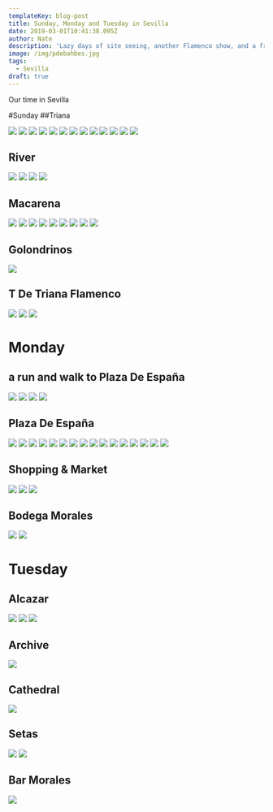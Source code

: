 ```yaml
---
templateKey: blog-post
title: Sunday, Monday and Tuesday in Sevilla
date: 2019-03-01T10:41:38.095Z
author: Nate
description: 'Lazy days of site seeing, another Flamenco show, and a friend reunion. Sevilla will always have my heart'
image: /img/pdebahbes.jpg
tags:
  - Sevilla
draft: true
---
```

Our time in Sevilla

#Sunday 
##Triana

![](/img/sevilla/trainaInsideMarket.jpg)
![](/img/sevilla/trainaInsideMarket2.jpg)
![](/img/sevilla/trainaOutsideMarket.jpg)
![](/img/sevilla/trainaOutsideMarket2.jpg)
![](/img/sevilla/trainaPuenteDeIsabel.jpg)
![](/img/sevilla/trainaSanJacinto1.jpg)
![](/img/sevilla/trainaSanJacinto2.jpg)
![](/img/sevilla/trianaCeramics1.jpg)
![](/img/sevilla/trianaCeramics2.jpg)
![](/img/sevilla/trianaCeramics3.jpg)
![](/img/sevilla/trianaGuadalquivir.jpg)
![](/img/sevilla/trianaSanJacintoCouple.jpg)
![](/img/sevilla/guadalquivirSelfie.jpg)

## River
![](/img/sevilla/riverClaireReading.jpg)
![](/img/sevilla/riverCruzcampo.jpg)
![](/img/sevilla/riverPeopleChillin.jpg)
![](/img/sevilla/riverView.jpg)

## Macarena
![](/img/sevilla/macarenaFloat3.jpg)
![](/img/sevilla/macarenaMary1.jpg)
![](/img/sevilla/macarenaMary2.jpg)
![](/img/sevilla/macarenaMuseum1.jpg)
![](/img/sevilla/macarenaMuseum2.jpg)
![](/img/sevilla/macarenaMuseumFloat.jpg)
![](/img/sevilla/macarenaMuseumFloat2.jpg)
![](/img/sevilla/macarenaNazareno.jpg)
![](/img/sevilla/macarenaOutside.jpg)

## Golondrinos
![](/img/sevilla/barLasGolondrinosNapkin.jpg)

## T De Triana Flamenco
![](/img/sevilla/TDTFlamencoFlyer.jpg)
![](/img/sevilla/flamencoTDT.jpg)
![](/img/sevilla/flamencoTDT2.jpg)

# Monday
## a run and walk to Plaza De España
![](/img/sevilla/walkToPDEcathedralOutsideLandscape.jpg)
![](/img/sevilla/walkToPDEpuenteDeJerez.jpg)
![](/img/sevilla/walkToPDEpuenteDeJerez2.jpg)
![](/img/sevilla/walkToPDEunversidad.jpg)
## Plaza De España
![](/img/sevilla/PDE1.jpg)
![](/img/sevilla/PDE2.jpg)
![](/img/sevilla/PDE3.jpg)
![](/img/sevilla/PDE4.jpg)
![](/img/sevilla/PDE5.jpg)
![](/img/sevilla/PDEBahbes.jpg)
![](/img/sevilla/PDEBahbesMadrid.jpg)
![](/img/sevilla/PDEboats1.jpg)
![](/img/sevilla/PDEboats2.jpg)
![](/img/sevilla/PDEboats3.jpg)
![](/img/sevilla/PDEboats4.jpg)
![](/img/sevilla/PDEboatsFrenchFamily.jpg)
![](/img/sevilla/pdeClaireBridge.jpg)
![](/img/sevilla/PDEGranada.jpg)
![](/img/sevilla/cienMontaditos.jpg)
![](/img/sevilla/cienMontaditos2.jpg)
## Shopping & Market
![](/img/sevilla/clothingApologize.jpg)
![](/img/sevilla/clothingCityDate.jpg)
![](/img/sevilla/clothingCityDate2.jpg)
## Bodega Morales
![](/img/sevilla/moralesRestaurant.jpg)
![](/img/sevilla/moralesMenu.jpg)

# Tuesday 
## Alcazar
![](/img/sevilla/outsideAlcazar.jpg)
![](/img/sevilla/chariPhoto.jpg)
![](/img/sevilla/tapasAfterAlcazar.jpg)

## Archive
![](/img/sevilla/archiveCannon.jpg)

## Cathedral
![](/img/sevilla/laGiraldaStatue.jpg)

## Setas
![](/img/sevilla/topSetas1.jpg)
![](/img/sevilla/topSetasBahbes.jpg)

## Bar Morales
![](/img/sevilla/moralesBravas.jpg)


